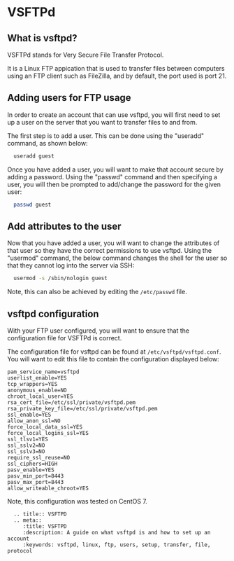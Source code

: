 # VSFTPd

## What is vsftpd?

VSFTPd stands for Very Secure File Transfer Protocol.

It is a Linux FTP appication that is used to transfer files between computers using an FTP client such as FileZilla, and by default, the port used is port 21.

## Adding users for FTP usage

In order to create an account that can use vsftpd, you will first need to set up a user on the server that you want to transfer files to and from.

The first step is to add a user. This can be done using the "useradd" command, as shown below:

```bash
  useradd guest
```

Once you have added a user, you will want to make that account secure by adding a password. Using the "passwd" command and then specifying a user, you will then be prompted to add/change the password for the given user:

```bash
  passwd guest
```

## Add attributes to the user

Now that you have added a user, you will want to change the attributes of that user so they have the correct permissions to use vsftpd. Using the "usermod" command, the below command changes the shell for the user so that they cannot log into the server via SSH:

```bash
  usermod -s /sbin/nologin guest
```

Note, this can also be achieved by editing the `/etc/passwd` file.

## vsftpd configuration

With your FTP user configured, you will want to ensure that the configuration file for VSFTPd is correct.

The configuration file for vsftpd can be found at `/etc/vsftpd/vsftpd.conf`. You will want to edit this file to contain the configuration displayed below:

```console
pam_service_name=vsftpd
userlist_enable=YES
tcp_wrappers=YES
anonymous_enable=NO
chroot_local_user=YES
rsa_cert_file=/etc/ssl/private/vsftpd.pem
rsa_private_key_file=/etc/ssl/private/vsftpd.pem
ssl_enable=YES
allow_anon_ssl=NO
force_local_data_ssl=YES
force_local_logins_ssl=YES
ssl_tlsv1=YES
ssl_sslv2=NO
ssl_sslv3=NO
require_ssl_reuse=NO
ssl_ciphers=HIGH
pasv_enable=YES
pasv_min_port=8443
pasv_max_port=8443
allow_writeable_chroot=YES
```

Note, this configuration was tested on CentOS 7.

```eval_rst
  .. title:: VSFTPD
  .. meta::
     :title: VSFTPD
     :description: A guide on what vsftpd is and how to set up an account
     :keywords: vsftpd, linux, ftp, users, setup, transfer, file, protocol
```
